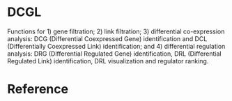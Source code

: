 # DCGL
Functions for 1) gene filtration; 2) link filtration; 3) differential co-expression analysis: DCG (Differential Coexpressed Gene)
identification and DCL (Differentially Coexpressed Link) identification; and 4) differential regulation analysis: DRG (Differential 
Regulated Gene) identification, DRL (Differential Regulated Link) identification, DRL visualization and regulator ranking.

# Reference


